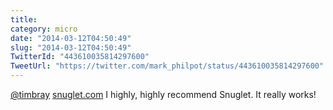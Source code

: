 ```yaml
---
title: 
category: micro
date: "2014-03-12T04:50:49"
slug: "2014-03-12T04:50:49"
TwitterId: "443610035814297600"
TweetUrl: "https://twitter.com/mark_philpot/status/443610035814297600"
---
```


[@timbray](https://twitter.com/timbray) [snuglet.com](http://www.snuglet.com/) I
highly, highly recommend Snuglet. It really works!
